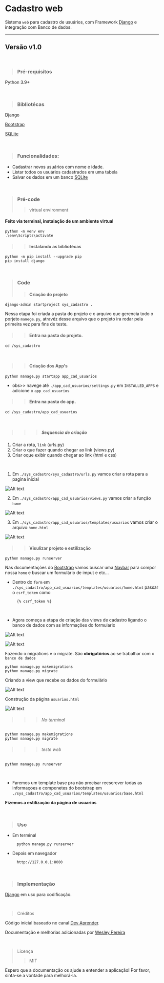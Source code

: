 # Cadastro web
Sistema ``web`` para cadastro de usuários, com Framework [Django](https://docs.djangoproject.com/en/5.0/) e integração com Banco de dados.

---

## Versão v1.0

&nbsp;

> ### Pré-requisitos

Python 3.9+
 
&nbsp;
  
> ### Bibliotécas
 
[Django](https://docs.djangoproject.com/en/5.0/)

[Bootstrap](https://getbootstrap.com/docs/5.0/getting-started/introduction/)

[SQLite](https://www.sqlite.org/docs.html)

&nbsp;

> ### Funcionalidades:

* Cadastrar novos usuários com nome e idade.
* Listar todos os usuários cadastrados em uma tabela
* Salvar os dados em um banco [SQLite](https://www.sqlite.org/docs.html)

&nbsp; 

> ### Pré-code
> > virtual environment
#### Feito via terminal, instalação de um ambiente virtual
    python -m venv env
    .\env\Scripts\activate

> > #### Instalando as bibliotécas

    python -m pip install --upgrade pip
    pip install django 

&nbsp;
> ### Code
> > #### Criação do projeto
 
    django-admin startproject sys_cadastro .
Nessa etapa foi criada a pasta do projeto e o arquivo que gerencia todo o porjeto `manege.py`, atravéz desse arquivo que o projeto ira rodar pela primeira vez para fins de teste.

>> #### Entra na pasta do projeto.

    cd /sys_cadastro
&nbsp;
>> #### Criação dos App's

    python manage.py startapp app_cad_usuarios
* obs>> navege até ``./app_cad_usuarios/settings.py``
em `INSTALLED_APPS` e adicione o `app_cad_usuarios`
&nbsp;

>> #### Entra na pasta do app.

    cd /sys_cadastro/app_cad_usuarios
&nbsp;

>>> ##### Sequencia de criação

1. Criar a rota, `link` (urls.py)
2. Criar o que fazer quando chegar ao link (views.py)
3. Criar oque exibir quando chegar ao link (html e css)

&nbsp;

   1. Em ``./sys_cadastro/sys_cadastro/urls.py`` vamos criar a rota para a pagina inicial
   
![Alt text](v.png)
&nbsp;
    
   2. Em ``./sys_cadastro/app_cad_usuarios/views.py``  vamos criar a função ``home``
   
![Alt text](vv.png)
&nbsp;

   3. Em ``./sys_cadastro/app_cad_usuarios/templates/usuarios`` vamos criar o arquivo ``home.html``
   
![Alt text](vvv.png)
&nbsp;

>> #### Visulizar projeto e estilização
    python manage.py runserver

Nas documentações do [Bootstrap](https://getbootstrap.com/docs/5.0/getting-started/introduction/) vamos buscar uma [Navbar](https://getbootstrap.com/docs/5.0/components/navbar/) para compor nossa ``home`` e buscar um formulário de imput e etc...
* Dentro do ``form`` em ``./sys_cadastro/app_cad_usuarios/templates/usuarios/home.html`` passar o ``csrf_token`` como
&nbsp;

        {% csrf_token %}

&nbsp;

* Agora começa a etapa de criação das views de cadastro ligando o banco de dados com as informações do formulario
  
![Alt text](vvvv.png)
&nbsp;

![Alt text](vvvvv.png)
&nbsp;

Fazendo o migrations e o migrate. 
São **obrigatórios** ao se trabalhar com o ``banco de dados``

    python manage.py makemigrations
    python manage.py migrate

Criando a view que recebe os dados do formulário

![Alt text](vvvvvv.png)

Construção da página ``usuarios.html``

![Alt text](vvvvvvv.png)

>>> ###### No terminal

    python manage.py makemigrations
    python manage.py migrate 

>>>###### teste web

    python manage.py runserver

&nbsp;

* Faremos um template base pra não precisar reescrever todas as informaçoes e componetes do bootstrap em ``./sys_cadastro/app_cad_usuarios/templates/usuarios/base.html``
&nbsp;

**Fizemos a estilização da página de usuarios**

&nbsp;

> ### Uso
* Em terminal
  
        python manage.py runserver

* Depois em navegador
  
        http://127.0.0.1:8000

&nbsp;

> ### Implementação

 [Django](https://docs.djangoproject.com/en/5.0/) em uso para codificação.

&nbsp;

> Créditos

Código inicial baseado no canal [Dev Aprender](https://www.youtube.com/watch?v=-m5ywU8SW9E&list=WL&index=4).


Documentação e melhorias adicionadas por [Wesley Pereira](https://github.com/wesleyp846)

&nbsp;
> Licença
> > MIT


Espero que a documentação os ajude a entender a aplicação! 
Por favor, sinta-se a vontade para melhorá-la.
